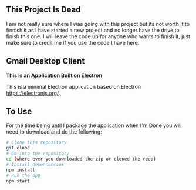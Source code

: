 
## This Project Is Dead
  I am not really sure where I was going with this project but its not worth it to finnish it as I have started a new project and no 
  longer have the drive to finish this one. I will leave the code up for anyone who wants to finish it, just make sure to credit me if you 
  use the code I have here.



## Gmail Desktop Client

**This is an Application Built on Electron**

  This is a minimal Electron application based on Electron https://electronjs.org/.

## To Use

For the time being until I package the application when I'm Done you will need to download and do the following:

```bash
# Clone this repository
git clone
# Go into the repository
cd (where ever you downloaded the zip or cloned the reop)
# Install dependencies
npm install
# Run the app
npm start
```


